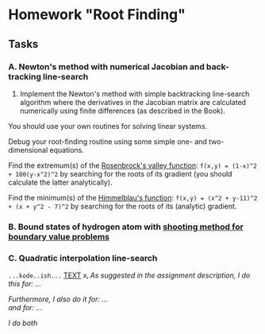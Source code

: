 # Homework "Root Finding"

## Tasks

### A. Newton's method with numerical Jacobian and back-tracking line-search

1. Implement the Newton's method with simple backtracking line-search algorithm where the derivatives in the Jacobian matrix are calculated numerically using finite differences (as described in the Book).

You should use your own routines for solving linear systems.

Debug your root-finding routine using some simple one- and two-dimensional equations.

Find the extremum(s) of the [Rosenbrock's valley function](https://en.wikipedia.org/wiki/Rosenbrock_function): `f(x,y) = (1-x)^2 + 100(y-x^2)^2` by searching for the roots of its gradient (you should calculate the latter analytically).

Find the minimum(s) of the [Himmelblau's function](https://en.wikipedia.org/wiki/Himmelblau%27s_function): `f(x,y) = (x^2 + y-11)^2 + (x + y^2 - 7)^2` by searching for the roots of its (analytic) gradient.

### B. Bound states of hydrogen atom with [shooting method for boundary value problems](https://en.wikipedia.org/wiki/Shooting_method)
  
### C. Quadratic interpolation line-search

`...kode..ish...`
[TEXT](LINK)
xᵢ
*As suggested in the assignment description, I do this for: ...*  

*Furthermore, I also do it for: ...*  
*and for: ...*  

*I do both*